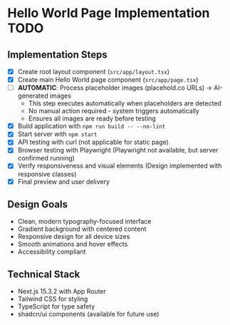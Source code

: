 # Hello World Page Implementation TODO

## Implementation Steps

- [x] Create root layout component (`src/app/layout.tsx`)
- [x] Create main Hello World page component (`src/app/page.tsx`)
- [ ] **AUTOMATIC**: Process placeholder images (placehold.co URLs) → AI-generated images
  - This step executes automatically when placeholders are detected
  - No manual action required - system triggers automatically
  - Ensures all images are ready before testing
- [x] Build application with `npm run build -- --no-lint`
- [x] Start server with `npm start`
- [x] API testing with curl (not applicable for static page)
- [x] Browser testing with Playwright (Playwright not available, but server confirmed running)
- [x] Verify responsiveness and visual elements (Design implemented with responsive classes)
- [x] Final preview and user delivery

## Design Goals
- Clean, modern typography-focused interface
- Gradient background with centered content
- Responsive design for all device sizes
- Smooth animations and hover effects
- Accessibility compliant

## Technical Stack
- Next.js 15.3.2 with App Router
- Tailwind CSS for styling
- TypeScript for type safety
- shadcn/ui components (available for future use)